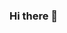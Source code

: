 ### Hi there 👋

<!--
**Rony7s/Rony7s** is a ✨ _special_ ✨ repository because its `README.md` (this file) appears on your GitHub profile.

Here are some ideas to get you started:
#Hello Bangladesh!
- 🔭 I’m currently working on ...
- 🌱 I’m currently learning ...
- 👯 I’m looking to collaborate on ...
- 🤔 I’m looking for help with ...
- 💬 Ask me about ...
- 📫 How to reach me: ...
- 😄 Pronouns: ...
- ⚡ Fun fact: ...
-->
